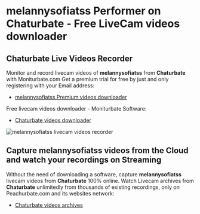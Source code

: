 # melannysofiatss Performer on Chaturbate - Free LiveCam videos downloader

## Chaturbate Live Videos Recorder

Monitor and record livecam videos of **melannysofiatss** from **Chaturbate** with Moniturbate.com
Get a premium trial for free by just and only registering with your Email address:
* [melannysofiatss Premium videos downloader](https://moniturbate.com/request-demo-licence-key.html)

Free livecam videos downloader - Moniturbate Software:
* [Chaturbate videos downloader](https://moniturbate.com/moniturbate-download-software.html)

![melannysofiatss livecam videos recorder](https://peachurnet.com/templates/moniturbate-software.png)


## Capture melannysofiatss videos from the Cloud and watch your recordings on Streaming

Without the need of downloading a software, capture **melannysofiatss** livecam videos from **Chaturbate** 100% online.
Watch Livecam archives from **Chaturbate** unlimitedly from thousands of existing recordings, only on Peachurbate.com and its websites network:
* [Chaturbate videos archives](https://peachurnet.com/)